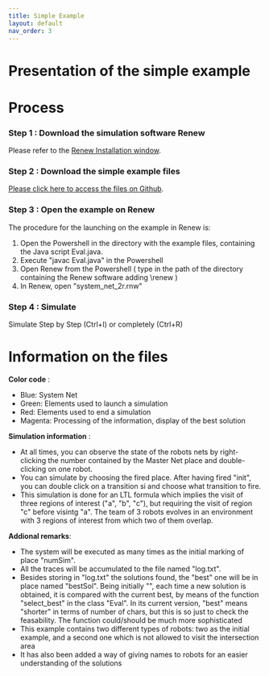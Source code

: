 ```yaml
---
title: Simple Example
layout: default
nav_order: 3
---
```



# Presentation of the simple example



# Process

### Step 1 : Download the simulation software Renew

Please refer to the [Renew Installation window](../renew.html).

### Step 2 : Download the simple example files

[Please click here to access the files on Github](https://github.com/eva-robillard/NwN_simple).

### Step 3 : Open the example on Renew

The procedure for the launching on the example in Renew is:

1. Open the Powershell in the directory with the example files, containing the Java script Eval.java.
2. Execute "javac Eval.java" in the Powershell
3. Open Renew from the Powershell ( type in the path of the directory containing the Renew software adding \renew ) 
4. In Renew, open "system_net_2r.rnw"

### Step 4 : Simulate

Simulate Step by Step (Ctrl+I) or completely (Ctrl+R)


# Information on the files

**Color code** :
* Blue: System Net
* Green: Elements used to launch a simulation
* Red: Elements used to end a simulation
* Magenta: Processing of the information, display of the best solution




**Simulation information** : 
* At all times, you can observe the state of the robots nets by right-clicking the number contained by the Master Net place and double-clicking on one robot. 
* You can simulate by choosing the fired place. After having fired "init", you can double click on a transition si and choose what transition to fire. 
* This simulation is done for an LTL formula which implies the visit of three regions of interest ("a", "b", "c"), but requiring the visit of region "c" before visintg "a". The team of 3 robots evolves in an environment with 3 regions of interest from which two of them overlap.


**Addional remarks**:
* The system will be executed as many times as the initial marking of place "numSim".
* All the traces will be accumulated to the file named "log.txt".
* Besides storing in "log.txt" the solutions found, the "best" one will be in place named "bestSol". Being initially "", each time a new solution is obtained, it is compared with the current best, by means of the function "select_best" in the class "Eval". In its current version, "best" means "shorter" in terms of number of chars, but this is so just to check the feasability. The function could/should be much more sophisticated
* This example contains two different types of robots: two as the initial example, and a second one which is not allowed to visit the intersection area
* It has also been added a way of giving names to robots for an easier understanding of the solutions

 

